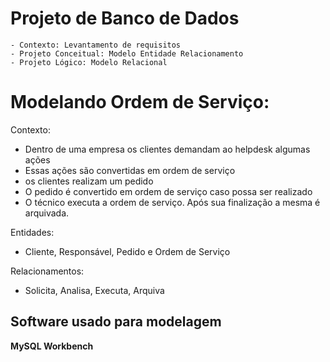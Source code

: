 # Projeto de Banco de Dados

	- Contexto: Levantamento de requisitos
	- Projeto Conceitual: Modelo Entidade Relacionamento
	- Projeto Lógico: Modelo Relacional

# Modelando Ordem de Serviço:
Contexto: 
- Dentro de uma empresa os clientes demandam ao helpdesk algumas ações
- Essas ações são convertidas em ordem de serviço
- os clientes realizam um pedido
- O pedido é convertido em ordem de serviço caso possa ser realizado
- O técnico executa a ordem de serviço. Após sua finalização a mesma é arquivada.

Entidades: 
- Cliente, Responsável, Pedido e Ordem de Serviço

Relacionamentos:
- Solicita, Analisa,  Executa, Arquiva

## Software usado para modelagem
**MySQL Workbench**
